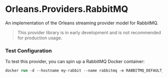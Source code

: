 # Orleans.Providers.RabbitMQ
An implementation of the Orleans streaming provider model for RabbitMQ.
> This provider library is in early development and is not recommended for production usage.

### Test Configuration
To test this provider, you can spin up a RabbitMQ Docker container:
```ps
docker run -d --hostname my-rabbit --name rabbitmq -e RABBITMQ_DEFAULT_USER=guest -e RABBITMQ_DEFAULT_PASS=guest -p 15672:15672 -p 5671:5671 rabbitmq:3-management
```
